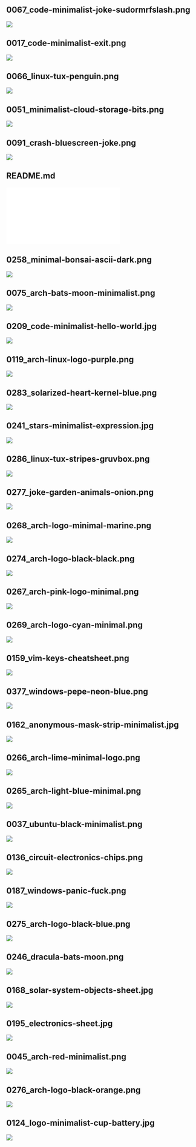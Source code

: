 ## 0067_code-minimalist-joke-sudormrfslash.png
![](./0067_code-minimalist-joke-sudormrfslash.png)

## 0017_code-minimalist-exit.png
![](./0017_code-minimalist-exit.png)

## 0066_linux-tux-penguin.png
![](./0066_linux-tux-penguin.png)

## 0051_minimalist-cloud-storage-bits.png
![](./0051_minimalist-cloud-storage-bits.png)

## 0091_crash-bluescreen-joke.png
![](./0091_crash-bluescreen-joke.png)

## README.md
![](./README.md)

## 0258_minimal-bonsai-ascii-dark.png
![](./0258_minimal-bonsai-ascii-dark.png)

## 0075_arch-bats-moon-minimalist.png
![](./0075_arch-bats-moon-minimalist.png)

## 0209_code-minimalist-hello-world.jpg
![](./0209_code-minimalist-hello-world.jpg)

## 0119_arch-linux-logo-purple.png
![](./0119_arch-linux-logo-purple.png)

## 0283_solarized-heart-kernel-blue.png
![](./0283_solarized-heart-kernel-blue.png)

## 0241_stars-minimalist-expression.jpg
![](./0241_stars-minimalist-expression.jpg)

## 0286_linux-tux-stripes-gruvbox.png
![](./0286_linux-tux-stripes-gruvbox.png)

## 0277_joke-garden-animals-onion.png
![](./0277_joke-garden-animals-onion.png)

## 0268_arch-logo-minimal-marine.png
![](./0268_arch-logo-minimal-marine.png)

## 0274_arch-logo-black-black.png
![](./0274_arch-logo-black-black.png)

## 0267_arch-pink-logo-minimal.png
![](./0267_arch-pink-logo-minimal.png)

## 0269_arch-logo-cyan-minimal.png
![](./0269_arch-logo-cyan-minimal.png)

## 0159_vim-keys-cheatsheet.png
![](./0159_vim-keys-cheatsheet.png)

## 0377_windows-pepe-neon-blue.png
![](./0377_windows-pepe-neon-blue.png)

## 0162_anonymous-mask-strip-minimalist.jpg
![](./0162_anonymous-mask-strip-minimalist.jpg)

## 0266_arch-lime-minimal-logo.png
![](./0266_arch-lime-minimal-logo.png)

## 0265_arch-light-blue-minimal.png
![](./0265_arch-light-blue-minimal.png)

## 0037_ubuntu-black-minimalist.png
![](./0037_ubuntu-black-minimalist.png)

## 0136_circuit-electronics-chips.png
![](./0136_circuit-electronics-chips.png)

## 0187_windows-panic-fuck.png
![](./0187_windows-panic-fuck.png)

## 0275_arch-logo-black-blue.png
![](./0275_arch-logo-black-blue.png)

## 0246_dracula-bats-moon.png
![](./0246_dracula-bats-moon.png)

## 0168_solar-system-objects-sheet.jpg
![](./0168_solar-system-objects-sheet.jpg)

## 0195_electronics-sheet.jpg
![](./0195_electronics-sheet.jpg)

## 0045_arch-red-minimalist.png
![](./0045_arch-red-minimalist.png)

## 0276_arch-logo-black-orange.png
![](./0276_arch-logo-black-orange.png)

## 0124_logo-minimalist-cup-battery.jpg
![](./0124_logo-minimalist-cup-battery.jpg)


